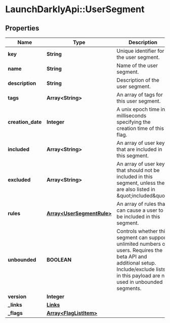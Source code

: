 # LaunchDarklyApi::UserSegment

## Properties
Name | Type | Description | Notes
------------ | ------------- | ------------- | -------------
**key** | **String** | Unique identifier for the user segment. | 
**name** | **String** | Name of the user segment. | 
**description** | **String** | Description of the user segment. | [optional] 
**tags** | **Array&lt;String&gt;** | An array of tags for this user segment. | [optional] 
**creation_date** | **Integer** | A unix epoch time in milliseconds specifying the creation time of this flag. | 
**included** | **Array&lt;String&gt;** | An array of user keys that are included in this segment. | [optional] 
**excluded** | **Array&lt;String&gt;** | An array of user keys that should not be included in this segment, unless they are also listed in \&quot;included\&quot;. | [optional] 
**rules** | [**Array&lt;UserSegmentRule&gt;**](UserSegmentRule.md) | An array of rules that can cause a user to be included in this segment. | [optional] 
**unbounded** | **BOOLEAN** | Controls whether this segment can support unlimited numbers of users. Requires the beta API and additional setup. Include/exclude lists in this payload are not used in unbounded segments. | [optional] 
**version** | **Integer** |  | [optional] 
**_links** | [**Links**](Links.md) |  | [optional] 
**_flags** | [**Array&lt;FlagListItem&gt;**](FlagListItem.md) |  | [optional] 



